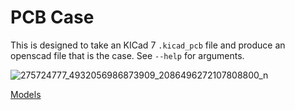 # PCB Case

This is designed to take an KICad 7 `.kicad_pcb` file and produce an openscad file that is the case. See `--help` for arguments.

![275724777_4932056986873909_2086496272107808800_n](https://user-images.githubusercontent.com/996983/158376722-9541f6dd-25f3-4107-ac4b-4513a761b210.jpg)

[Models](models/README.md)